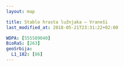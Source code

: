 ```yaml
---
layout: map

title: Stablo hrasta lužnjaka – Vraneši
last_modified_at: 2018-05-21T23:31:22+02:00

WDPA: [555589040]
BioRaS: [263]
geoSrbija:
  L1_182: [86]
---
```

